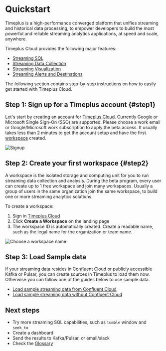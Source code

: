 # Quickstart

Timeplus is a high-performance converged platform that unifies streaming and historical data processing, to empower developers to build the most powerful and reliable streaming analytics applications, at speed and scale, anywhere. 

Timeplus Cloud provides the following major features:

* [Streaming SQL](query-syntax)
* [Streaming Data Collection](ingestion)
* [Streaming Visualization](viz)
* [Streaming Alerts and Destinations](destination)

The following section contains step-by-step instructions on how to easily get started with Timeplus Cloud.

## Step 1: Sign up for a Timeplus account {#step1}

Let's start by creating an account for [Timeplus Cloud](https://beta.timeplus.cloud). Currently Google or Microsoft Single Sign-On (SSO) are supported. Please choose a work email or Google/Microsoft work subscription to apply the beta access. It usually takes less than 2 minutes to get the account setup and have the first [workspace](glossary#workspace) created.

![Signup](/img/signup_screen.png)

## Step 2: Create your first workspace {#step2}

A workspace is the isolated storage and computing unit for you to run streaming data collection and analysis. During the beta program, every user can create up to 1 free workspace and join many workspaces. Usually a group of users in the same organization join the same workspace, to build one or more streaming analytics solutions.

To create a workspace:

1. Sign in [Timeplus Cloud](https://beta.timeplus.cloud)
2. Click **Create a Workspace** on the landing page
3. The workspace ID is automatically created. Create a readable name, such as the legal name for the organization or team name.

![Choose a workspace name](/img/workspace_name.png)



## Step 3: Load Sample data

If your streaming data resides in Confluent Cloud or publicly accessible Kafka or Pulsar, you can create sources in Timeplus to load them now. Otherwise you can follow one of the guides below to use sample data.

* [Load sample streaming data from Confluent Cloud](quickstart-confluent)
* [Load sample streaming data without Confluent Cloud](quickstart-sample)

## Next steps

* Try more streaming SQL capabilities, such as `tumble` window and `seek_to`
* Create a dashboard
* Send the results to Kafka/Pulsar, or email/slack
* Check the [Glossary](glossary)

